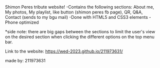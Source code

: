 Shimon Peres tribute website!
-Contains the following sections: About me, My photos, My playlist, like button (shimon peres fb page), QR, Q&A, Contact (sends to my bgu mail)
-Done with HTML5 and CSS3 elements
-Phone optimized

*side note: there are big gaps between the sections to limit the user's view on the desired section when clicking the different options on the top menu bar.


Link to the website: https://wed-2023.github.io/211973631/

made by: 211973631
